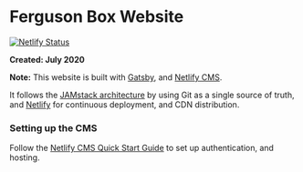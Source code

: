 # Ferguson Box Website

[![Netlify Status](https://api.netlify.com/api/v1/badges/d86bc0b0-11d7-4512-a4a2-76ff0226d9e6/deploy-status)](https://app.netlify.com/sites/ferguson-box/deploys)

**Created: July 2020**

**Note:** This website is built with [Gatsby](https://www.gatsbyjs.org/), and [Netlify CMS](https://www.netlifycms.org).

It follows the [JAMstack architecture](https://jamstack.org) by using Git as a single source of truth, and [Netlify](https://www.netlify.com) for continuous deployment, and CDN distribution.

### Setting up the CMS

Follow the [Netlify CMS Quick Start Guide](https://www.netlifycms.org/docs/quick-start/#authentication) to set up authentication, and hosting.
